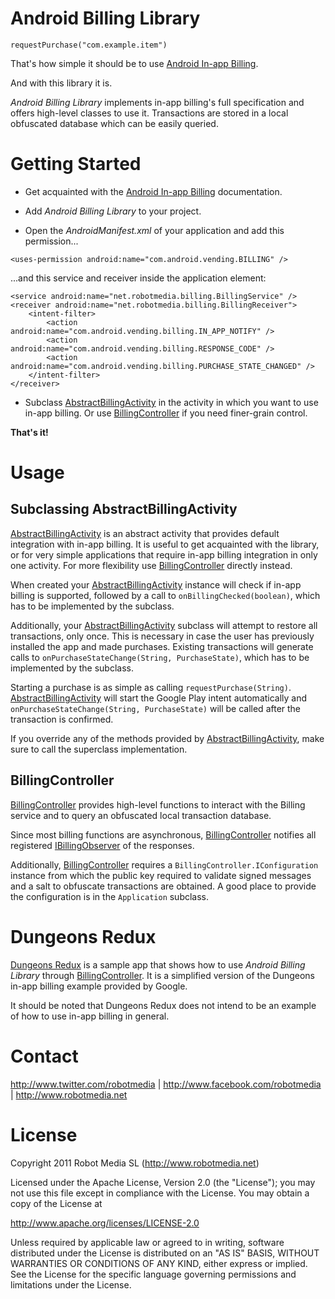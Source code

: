 Android Billing Library
=======================

	requestPurchase("com.example.item")

That's how simple it should be to use [Android In-app Billing][1].

And with this library it is.

*Android Billing Library* implements in-app billing's full specification and offers high-level classes to use it. Transactions are stored in a local obfuscated database which can be easily queried.

Getting Started
===============

* Get acquainted with the [Android In-app Billing][1] documentation.

* Add *Android Billing Library* to your project.

* Open the *AndroidManifest.xml* of your application and add this permission...

`<uses-permission android:name="com.android.vending.BILLING" />`

...and this service and receiver inside the application element:

	<service android:name="net.robotmedia.billing.BillingService" />
	<receiver android:name="net.robotmedia.billing.BillingReceiver">
		<intent-filter>
			<action android:name="com.android.vending.billing.IN_APP_NOTIFY" />
			<action android:name="com.android.vending.billing.RESPONSE_CODE" />
			<action android:name="com.android.vending.billing.PURCHASE_STATE_CHANGED" />
		</intent-filter>
	</receiver>

* Subclass [AbstractBillingActivity][2] in the activity in which you want to use in-app billing. Or use [BillingController][3] if you need finer-grain control.

**That's it!**

Usage
=====

Subclassing AbstractBillingActivity
-----------------------------------

[AbstractBillingActivity][2] is an abstract activity that provides default integration with in-app billing. It is useful to get acquainted with the library, or for very simple applications that require in-app billing integration in only one activity. For more flexibility use [BillingController][3] directly instead.

When created your [AbstractBillingActivity][2] instance will check if in-app billing is supported, followed by a call to `onBillingChecked(boolean)`, which has to be implemented by the subclass.

Additionally, your [AbstractBillingActivity][2] subclass will attempt to restore all transactions, only once. This is necessary in case the user has previously installed the app and made purchases. Existing transactions will generate calls to `onPurchaseStateChange(String, PurchaseState)`, which has to be implemented by the subclass.

Starting a purchase is as simple as calling `requestPurchase(String)`. [AbstractBillingActivity][2] will start the Google Play intent automatically and `onPurchaseStateChange(String, PurchaseState)` will be called after the transaction is confirmed.

If you override any of the methods provided by [AbstractBillingActivity][2], make sure to call the superclass implementation.

BillingController
-----------------

[BillingController][3] provides high-level functions to interact with the Billing service and to query an obfuscated local transaction database.

Since most billing functions are asynchronous, [BillingController][3] notifies all registered [IBillingObserver][4] of the responses. 

Additionally, [BillingController][3] requires a `BillingController.IConfiguration` instance from which the public key required to validate signed messages and a salt to obfuscate transactions are obtained. A good place to provide the configuration is in the `Application` subclass.

Dungeons Redux
==============

[Dungeons Redux][5] is a sample app that shows how to use *Android Billing Library* through [BillingController][3]. It is a simplified version of the Dungeons in-app billing example provided by Google.

It should be noted that Dungeons Redux does not intend to be an example of how to use in-app billing in general.

Contact
=======

http://www.twitter.com/robotmedia | http://www.facebook.com/robotmedia | http://www.robotmedia.net

License
=======

Copyright 2011 Robot Media SL (http://www.robotmedia.net)

Licensed under the Apache License, Version 2.0 (the "License");
you may not use this file except in compliance with the License.
You may obtain a copy of the License at

http://www.apache.org/licenses/LICENSE-2.0

Unless required by applicable law or agreed to in writing, software
distributed under the License is distributed on an "AS IS" BASIS,
WITHOUT WARRANTIES OR CONDITIONS OF ANY KIND, either express or implied.
See the License for the specific language governing permissions and
limitations under the License.

[1]: http://developer.android.com/guide/market/billing/index.html
[2]: https://github.com/robotmedia/AndroidBillingLibrary/blob/master/AndroidBillingLibrary/src/net/robotmedia/billing/helper/AbstractBillingActivity.java
[3]: https://github.com/robotmedia/AndroidBillingLibrary/blob/master/AndroidBillingLibrary/src/net/robotmedia/billing/BillingController.java
[4]: https://github.com/robotmedia/AndroidBillingLibrary/blob/master/AndroidBillingLibrary/src/net/robotmedia/billing/IBillingObserver.java
[5]: https://github.com/robotmedia/AndroidBillingLibrary/tree/master/DungeonsRedux